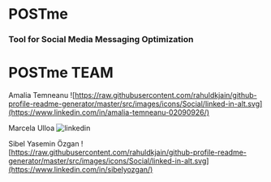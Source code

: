 # POSTme

### Tool for Social Media Messaging Optimization

# POSTme TEAM

Amalia Temneanu
![https://raw.githubusercontent.com/rahuldkjain/github-profile-readme-generator/master/src/images/icons/Social/linked-in-alt.svg](https://www.linkedin.com/in/amalia-temneanu-02090926/)

Marcela Ulloa
![linkedin](https://www.linkedin.com/in/marcelaulloa/)

Sibel Yasemin Özgan
![https://raw.githubusercontent.com/rahuldkjain/github-profile-readme-generator/master/src/images/icons/Social/linked-in-alt.svg](https://www.linkedin.com/in/sibelyozgan/)
